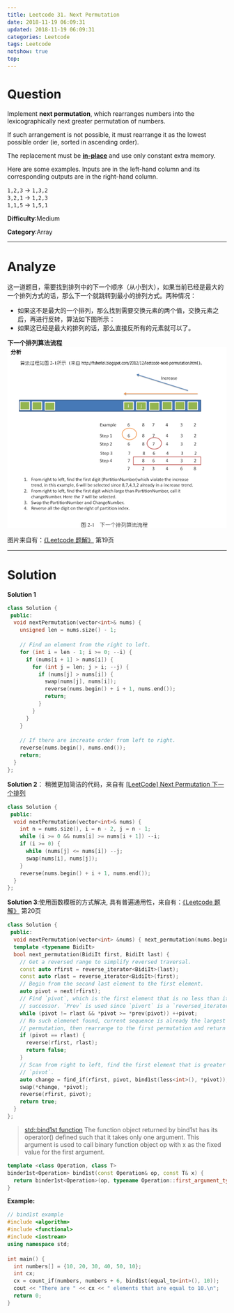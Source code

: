 ```yaml
---
title: Leetcode 31. Next Permutation
date: 2018-11-19 06:09:31
updated: 2018-11-19 06:09:31
categories: Leetcode
tags: Leetcode
notshow: true
top:
---
```


# Question

Implement  **next permutation**, which rearranges numbers into the lexicographically next greater permutation of numbers.

If such arrangement is not possible, it must rearrange it as the lowest possible order (ie, sorted in ascending order).

The replacement must be  **[in-place](http://en.wikipedia.org/wiki/In-place_algorithm)**  and use only constant extra memory.

Here are some examples. Inputs are in the left-hand column and its corresponding outputs are in the right-hand column.

`1,2,3`  →  `1,3,2`  
`3,2,1`  →  `1,2,3`  
`1,1,5`  →  `1,5,1`

**Difficulty**:Medium

**Category**:Array  

<!-- more -->

------------

# Analyze

这一道题目，需要找到排列中的下一个顺序（从小到大），如果当前已经是最大的一个排列方式的话，那么下一个就跳转到最小的排列方式。两种情况：

- 如果这不是最大的一个排列，那么找到需要交换元素的两个值，交换元素之后，再进行反转，算法如下图所示：
- 如果这已经是最大的排列的话，那么直接反所有的元素就可以了。

**下一个排列算法流程**
![](/images/in-post/2018-11-19-Leetcode-31-Next-Permutation/2018-11-19-14-22-46.png)

图片来自有：[《Leetcode 题解》](https://github.com/soulmachine/leetcode) 第19页

------------

# Solution

**Solution 1**

```cpp
class Solution {
 public:
  void nextPermutation(vector<int>& nums) {
    unsigned len = nums.size() - 1;

    // Find an element from the right to left.
    for (int i = len - 1; i >= 0; --i) {
      if (nums[i + 1] > nums[i]) {
        for (int j = len; j > i; --j) {
          if (nums[j] > nums[i]) {
            swap(nums[j], nums[i]);
            reverse(nums.begin() + i + 1, nums.end());
            return;
          }
        }
      }
    }

    // If there are increate order from left to right.
    reverse(nums.begin(), nums.end());
    return;
  }
};
```

**Solution 2**： 稍微更加简洁的代码，来自有 [[LeetCode] Next Permutation 下一个排列](http://www.cnblogs.com/grandyang/p/4428207.html)

```cpp
class Solution {
 public:
  void nextPermutation(vector<int>& nums) {
    int n = nums.size(), i = n - 2, j = n - 1;
    while (i >= 0 && nums[i] >= nums[i + 1]) --i;
    if (i >= 0) {
      while (nums[j] <= nums[i]) --j;
      swap(nums[i], nums[j]);
    }
    reverse(nums.begin() + i + 1, nums.end());
  }
};
```

**Solution 3**:使用函数模板的方式解决, 具有普遍通用性，来自有：[《Leetcode 题解》](https://github.com/soulmachine/leetcode) 第20页

```cpp
class Solution {
 public:
  void nextPermutation(vector<int> &nums) { next_permutation(nums.begin(), nums.end()); }
  template <typename BidiIt>
  bool next_permutation(BidiIt first, BidiIt last) {
    // Get a reversed range to simplify reversed traversal.
    const auto rfirst = reverse_iterator<BidiIt>(last);
    const auto rlast = reverse_iterator<BidiIt>(first);
    // Begin from the second last element to the first element.
    auto pivot = next(rfirst);
    // Find `pivot`, which is the first element that is no less than its
    // successor. `Prev` is used since `pivort` is a `reversed_iterator`.
    while (pivot != rlast && *pivot >= *prev(pivot)) ++pivot;
    // No such elemenet found, current sequence is already the largest
    // permutation, then rearrange to the first permutation and return false.
    if (pivot == rlast) {
      reverse(rfirst, rlast);
      return false;
    }
    // Scan from right to left, find the first element that is greater than
    // `pivot`.
    auto change = find_if(rfirst, pivot, bind1st(less<int>(), *pivot));
    swap(*change, *pivot);
    reverse(rfirst, pivot);
    return true;
  }
};
```

> [std::bind1st function](http://www.cplusplus.com/reference/functional/bind1st/)
> The function object returned by bind1st has its operator() defined such that it takes only one argument. This argument is used to call binary function object op with x as the fixed value for the first argument.

```cpp
template <class Operation, class T>
binder1st<Operation> bind1st(const Operation& op, const T& x) {
  return binder1st<Operation>(op, typename Operation::first_argument_type(x));
}
```

**Example:**

```cpp
// bind1st example
#include <algorithm>
#include <functional>
#include <iostream>
using namespace std;

int main() {
  int numbers[] = {10, 20, 30, 40, 50, 10};
  int cx;
  cx = count_if(numbers, numbers + 6, bind1st(equal_to<int>(), 10));
  cout << "There are " << cx << " elements that are equal to 10.\n";
  return 0;
}
```